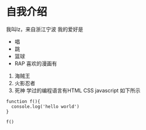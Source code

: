 # 自我介绍
我叫lz，来自浙江宁波
我的爱好是
* 唱
* 跳
* 篮球
* RAP
喜欢的漫画有
1. 海贼王
2. 火影忍者
3. 死神
学过的编程语言有HTML CSS javascript
如下所示
```
function f(){
  console.log('hello world')
}

f()
```
